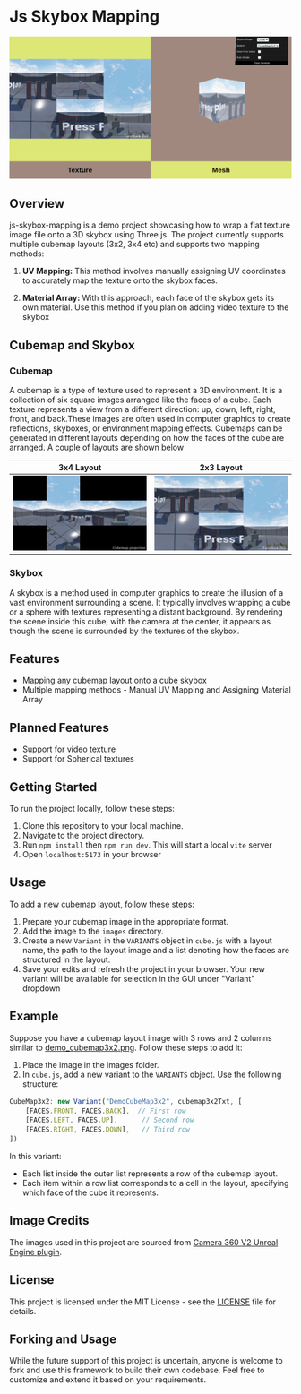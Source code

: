 # Js Skybox Mapping

![Skybox Mapping Demo](sample.png)

## Overview

js-skybox-mapping is a demo project showcasing how to wrap a flat texture image file onto a 3D skybox using Three.js. The project currently supports multiple cubemap layouts (3x2, 3x4 etc) and supports two mapping methods:

1. **UV Mapping:**  This method involves manually assigning UV coordinates to accurately map the texture onto the skybox faces.

2. **Material Array:** With this approach, each face of the skybox gets its own material. Use this method if you plan on adding video texture to the skybox

 

## Cubemap and Skybox

### Cubemap

A cubemap is a type of texture used to represent a 3D environment. It is a collection of six square images arranged like the faces of a cube. Each texture represents a view from a different direction: up, down, left, right, front, and back.These images are often used in computer graphics to create reflections, skyboxes, or environment mapping effects. Cubemaps can be generated in different layouts depending on how the faces of the cube are arranged. A couple of layouts are shown below

| 3x4 Layout | 2x3 Layout |
|------------|------------|
| ![3x4 Layout](images/cubemap3x4.jpg) | ![2x3 Layout](images/cubemap2x3.jpg) |


### Skybox

A skybox is a method used in computer graphics to create the illusion of a vast environment surrounding a scene. It typically involves wrapping a cube or a sphere with textures representing a distant background. By rendering the scene inside this cube, with the camera at the center, it appears as though the scene is surrounded by the textures of the skybox.

## Features

- Mapping any cubemap layout onto a cube skybox
- Multiple mapping methods - Manual UV Mapping and Assigning Material Array

## Planned Features

- Support for video texture
- Support for Spherical textures

## Getting Started

To run the project locally, follow these steps:

1. Clone this repository to your local machine.
2. Navigate to the project directory.
3. Run `npm install` then `npm run dev`. This will start a local `vite` server
4. Open `localhost:5173` in your browser

## Usage

To add a new cubemap layout, follow these steps:

1. Prepare your cubemap image in the appropriate format.
2. Add the image to the `images` directory.
3. Create a new `Variant` in the `VARIANTS` object in `cube.js` with a layout name, the path to the layout image and a list denoting how the faces are structured in the layout.
4. Save your edits and refresh the project in your browser. Your new variant will be available for selection in the GUI under "Variant" dropdown

## Example

Suppose you have a cubemap layout image with 3 rows and 2 columns similar to [demo_cubemap3x2.png](images/demo_cubemap3x2.png). Follow these steps to add it:

1. Place the image in the images folder.
2. In `cube.js`, add a new variant to the `VARIANTS` object. Use the following structure:

```javascript
CubeMap3x2: new Variant("DemoCubeMap3x2", cubemap3x2Txt, [
    [FACES.FRONT, FACES.BACK],  // First row
    [FACES.LEFT, FACES.UP],      // Second row
    [FACES.RIGHT, FACES.DOWN],   // Third row
])
```

In this variant:

* Each list inside the outer list represents a row of the cubemap layout.
* Each item within a row list corresponds to a cell in the layout, specifying which face of the cube it represents.

## Image Credits

The images used in this project are sourced from [Camera 360 V2 Unreal Engine plugin](https://www.unrealengine.com/marketplace/en-US/product/camera-360-v2).

## License

This project is licensed under the MIT License - see the [LICENSE](LICENSE.txt) file for details.

## Forking and Usage

While the future support of this project is uncertain, anyone is welcome to fork and use this framework to build their own codebase. Feel free to customize and extend it based on your requirements.
